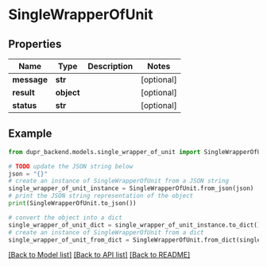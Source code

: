# SingleWrapperOfUnit


## Properties

Name | Type | Description | Notes
------------ | ------------- | ------------- | -------------
**message** | **str** |  | [optional] 
**result** | **object** |  | [optional] 
**status** | **str** |  | [optional] 

## Example

```python
from dupr_backend.models.single_wrapper_of_unit import SingleWrapperOfUnit

# TODO update the JSON string below
json = "{}"
# create an instance of SingleWrapperOfUnit from a JSON string
single_wrapper_of_unit_instance = SingleWrapperOfUnit.from_json(json)
# print the JSON string representation of the object
print(SingleWrapperOfUnit.to_json())

# convert the object into a dict
single_wrapper_of_unit_dict = single_wrapper_of_unit_instance.to_dict()
# create an instance of SingleWrapperOfUnit from a dict
single_wrapper_of_unit_from_dict = SingleWrapperOfUnit.from_dict(single_wrapper_of_unit_dict)
```
[[Back to Model list]](../README.md#documentation-for-models) [[Back to API list]](../README.md#documentation-for-api-endpoints) [[Back to README]](../README.md)


